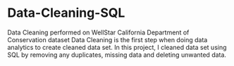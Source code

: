 # Data-Cleaning-SQL
Data Cleaning performed on WellStar  California Department of Conservation dataset 
Data Cleaning is the first step when doing data analytics to create cleaned data set.
In this project, I cleaned data set using SQL by removing any duplicates, missing data and deleting unwanted data. 
